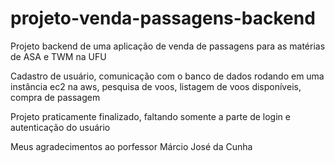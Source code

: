 # projeto-venda-passagens-backend
Projeto backend de uma aplicação de venda de passagens para as matérias de ASA e TWM na UFU

Cadastro de usuário,
comunicação com o banco de dados rodando em uma instância ec2 na aws,
pesquisa de voos,
listagem de voos disponíveis,
compra de passagem

Projeto praticamente finalizado, faltando somente a parte de login e autenticação do usuário

Meus agradecimentos ao porfessor Márcio José da Cunha
